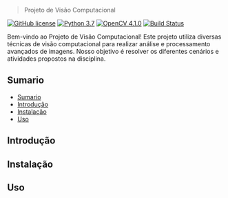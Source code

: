 > Projeto de Visão Computacional

[![GitHub license](https://img.shields.io/github/license/Naereen/StrapDown.js.svg)]()
[![Python 3.7](https://img.shields.io/badge/python-3.7-blue.svg)](https://www.python.org/downloads/release/python-370/) 
[![OpenCV 4.1.0](https://img.shields.io/badge/opencv-4.1.0-blue.svg)](https://opencv.org/releases/)
[![Build Status](https://travis-ci.org/joemccann/dillinger.svg?branch=master)]()

Bem-vindo ao Projeto de Visão Computacional! Este projeto utiliza diversas técnicas de visão computacional para realizar análise e processamento avançados de imagens. Nosso objetivo é resolver os diferentes cenários e atividades propostos na disciplina.


## Sumario
- [Sumario](#sumario)
- [Introdução](#introdução)
- [Instalação](#instalação)
- [Uso](#uso)


## Introdução

## Instalação

## Uso

